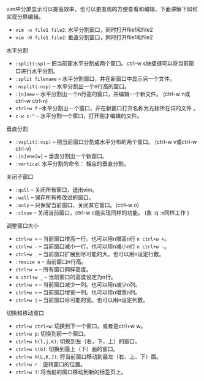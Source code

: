 vim中分屏显示可以提高效率，也可以更直观的方便查看和编辑，下面讲解下如何实现分屏编辑。

- `vim -o file1 file2`: 水平分割窗口，同时打开file1和file2
- `vim -O file1 file2`: 垂直分割窗口，同时打开file1和file2

水平分割

- `:split(:sp)` – 把当前窗水平分割成两个窗口。ctrl-w s快捷键可以将当前窗口进行水平分割。
- `:split filename` – 水平分割窗口，并在新窗口中显示另一个文件。
- `:nsplit(:nsp)` – 水平分割出一个n行高的窗口。
- `:[n]new` – 水平分割出一个n行高的窗口，并编辑一个新文件。 (ctrl-w n或 ctrl-w ctrl-n)
- `ctrl+w f` –水平分割出一个窗口，并在新窗口打开名称为光标所在词的文件 。
- `c-w c-^` – 水平分割一个窗口，打开刚才编辑的文件。

垂直分割

- `:vsplit(:vsp)` – 把当前窗口分割成水平分布的两个窗口。 (ctrl-w v或ctrl-w ctrl-v)
- `:[n]vne[w]` – 垂直分割出一个新窗口。
- `:vertical` 水平分割的命令： 相应的垂直分割。

关闭子窗口

- `:qall` – 关闭所有窗口，退出vim。
- `:wall` – 保存所有修改过的窗口。
- `:only` – 只保留当前窗口，关闭其它窗口。(ctrl-w o)
- `:close` – 关闭当前窗口，ctrl-w c能实现同样的功能。 (象 :q :x同样工作 )

调整窗口大小

- `ctrl+w +` – 当前窗口增高一行。也可以用n增高n行 `n ctrl+w +`。
- `ctrl+w -` – 当前窗口减小一行。也可以用n减小n行 `n ctrl+w -`。
- `ctrl+w _` – 当前窗口扩展到尽可能的大。也可以用n设定行数。
- `:resize n` – 当前窗口n行高。
- `ctrl+w =` – 所有窗口同样高度。
- `n ctrl+w _` – 当前窗口的高度设定为n行。
- `ctrl+w <` – 当前窗口减少一列。也可以用n减少n列。
- `ctrl+w >` – 当前窗口增宽一列。也可以用n增宽n列。
- `ctrl+w |` – 当前窗口尽可能的宽。也可以用n设定列数。

切换和移动窗口  

- `ctrl+w ctrl+w`: 切换到下一个窗口。或者是ctrl+w w。
- `ctrl+w p`: 切换到前一个窗口。
- `ctrl+w h(l,j,k)`: 切换到左（右，下，上）的窗口。
- `ctrl+w t(b)`: 切换到最上（下）面的窗口。
- `ctrl+w H(L,K,J)`: 将当前窗口移动到最左（右、上、下）面。
- `ctrl+w r`：旋转窗口的位置。
- `ctrl+w T`: 将当前的窗口移动到新的标签页上。
